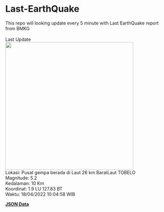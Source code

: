 # Last-EarthQuake
This repo will looking update every 5 minute with Last EarthQuake report from BMKG
<br>
<br>
Last Update
<br>
<img src="https://ews.bmkg.go.id/TEWS/data/20220418100458.mmi.jpg" width="400"/>
<br>
Lokasi: Pusat gempa berada di Laut 26 km BaratLaut TOBELO <br>
Magnitude: 5.2 <br>
Kedalaman: 10 Km <br>
Koordinat: 1.9 LU 127.83 BT <br>
Waktu: 18/04/2022 10:04:58 WIB <br>

<a href="./data/data.json">**JSON Data**</a>
